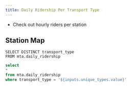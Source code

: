 ```yaml
---
title: Daily Ridership Per Transport Type
---
```


- Check out hourly riders per station


## Station Map

```unique_types
SELECT DISTINCT transport_type
FROM mta.daily_ridership
```


<Dropdown
    name=unique_types
    data={unique_types}
    value=transport_type
    title="Select a Transport Type" 
    defaultValue="subway"
/>


```sql daily_riders
select 
* 
from mta.daily_ridership
where transport_type = '${inputs.unique_types.value}'
```



<LineChart 
    data={daily_riders}
    x=week_start
    y=ridership 
    yAxisTitle="Ridership Per Day"
    series=transport_type
    chartAreaHeight= 400
/>